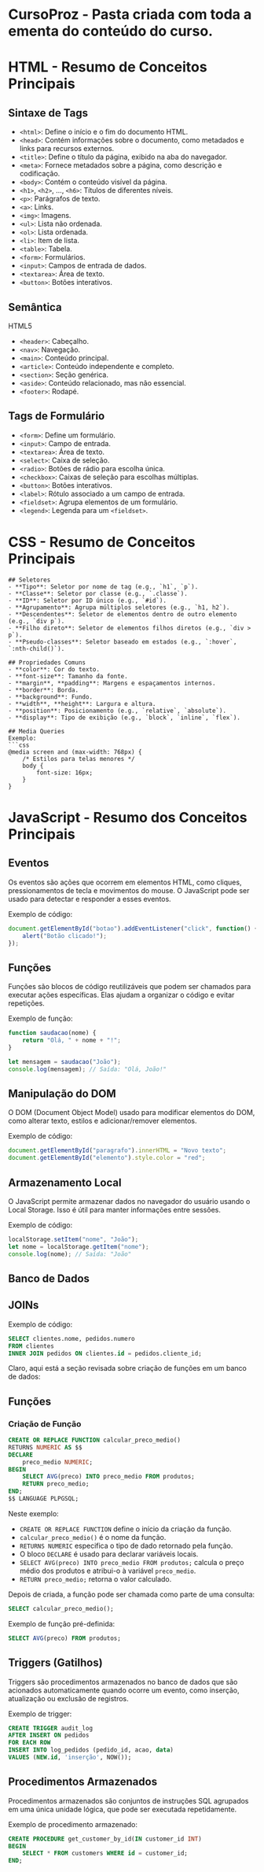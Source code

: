 # CursoProz - Pasta criada com toda a ementa do conteúdo do curso.


# HTML - Resumo de Conceitos Principais


## Sintaxe de Tags
- `<html>`: Define o início e o fim do documento HTML.
- `<head>`: Contém informações sobre o documento, como metadados e links para recursos externos.
- `<title>`: Define o título da página, exibido na aba do navegador.
- `<meta>`: Fornece metadados sobre a página, como descrição e codificação.
- `<body>`: Contém o conteúdo visível da página.
- `<h1>`, `<h2>`, ..., `<h6>`: Títulos de diferentes níveis.
- `<p>`: Parágrafos de texto.
- `<a>`: Links.
- `<img>`: Imagens.
- `<ul>`: Lista não ordenada.
- `<ol>`: Lista ordenada.
- `<li>`: Item de lista.
- `<table>`: Tabela.
- `<form>`: Formulários.
- `<input>`: Campos de entrada de dados.
- `<textarea>`: Área de texto.
- `<button>`: Botões interativos.

## Semântica
HTML5
- `<header>`: Cabeçalho.
- `<nav>`: Navegação.
- `<main>`: Conteúdo principal.
- `<article>`: Conteúdo independente e completo.
- `<section>`: Seção genérica.
- `<aside>`: Conteúdo relacionado, mas não essencial.
- `<footer>`: Rodapé.

## Tags de Formulário
- `<form>`: Define um formulário.
- `<input>`: Campo de entrada.
- `<textarea>`: Área de texto.
- `<select>`: Caixa de seleção.
- `<radio>`: Botões de rádio para escolha única.
- `<checkbox>`: Caixas de seleção para escolhas múltiplas.
- `<button>`: Botões interativos.
- `<label>`: Rótulo associado a um campo de entrada.
- `<fieldset>`: Agrupa elementos de um formulário.
- `<legend>`: Legenda para um `<fieldset>`.


# CSS - Resumo de Conceitos Principais
```
## Seletores
- **Tipo**: Seletor por nome de tag (e.g., `h1`, `p`).
- **Classe**: Seletor por classe (e.g., `.classe`).
- **ID**: Seletor por ID único (e.g., `#id`).
- **Agrupamento**: Agrupa múltiplos seletores (e.g., `h1, h2`).
- **Descendentes**: Seletor de elementos dentro de outro elemento (e.g., `div p`).
- **Filho direto**: Seletor de elementos filhos diretos (e.g., `div > p`).
- **Pseudo-classes**: Seletor baseado em estados (e.g., `:hover`, `:nth-child()`).

## Propriedades Comuns
- **color**: Cor do texto.
- **font-size**: Tamanho da fonte.
- **margin**, **padding**: Margens e espaçamentos internos.
- **border**: Borda.
- **background**: Fundo.
- **width**, **height**: Largura e altura.
- **position**: Posicionamento (e.g., `relative`, `absolute`).
- **display**: Tipo de exibição (e.g., `block`, `inline`, `flex`).

## Media Queries
Exemplo:
```css
@media screen and (max-width: 768px) {
    /* Estilos para telas menores */
    body {
        font-size: 16px;
    }
}
```

# JavaScript - Resumo dos Conceitos Principais

## Eventos
Os eventos são ações que ocorrem em elementos HTML, como cliques, pressionamentos de tecla e movimentos do mouse. O JavaScript pode ser usado para detectar e responder a esses eventos.

Exemplo de código:
```javascript
document.getElementById("botao").addEventListener("click", function() {
    alert("Botão clicado!");
});
```

## Funções
Funções são blocos de código reutilizáveis que podem ser chamados para executar ações específicas. Elas ajudam a organizar o código e evitar repetições.

Exemplo de função:
```javascript
function saudacao(nome) {
    return "Olá, " + nome + "!";
}

let mensagem = saudacao("João");
console.log(mensagem); // Saída: "Olá, João!"
```

## Manipulação do DOM
O DOM (Document Object Model) usado para modificar elementos do DOM, como alterar texto, estilos e adicionar/remover elementos.

Exemplo de código:
```javascript
document.getElementById("paragrafo").innerHTML = "Novo texto";
document.getElementById("elemento").style.color = "red";
```

## Armazenamento Local
O JavaScript permite armazenar dados no navegador do usuário usando o Local Storage. Isso é útil para manter informações entre sessões.

Exemplo de código:
```javascript
localStorage.setItem("nome", "João");
let nome = localStorage.getItem("nome");
console.log(nome); // Saída: "João"
```


## Banco de Dados

## JOINs


Exemplo de código:
```sql
SELECT clientes.nome, pedidos.numero
FROM clientes
INNER JOIN pedidos ON clientes.id = pedidos.cliente_id;
```

Claro, aqui está a seção revisada sobre criação de funções em um banco de dados:

## Funções


### Criação de Função

```sql
CREATE OR REPLACE FUNCTION calcular_preco_medio()
RETURNS NUMERIC AS $$
DECLARE
    preco_medio NUMERIC;
BEGIN
    SELECT AVG(preco) INTO preco_medio FROM produtos;
    RETURN preco_medio;
END;
$$ LANGUAGE PLPGSQL;
```

Neste exemplo:
- `CREATE OR REPLACE FUNCTION` define o início da criação da função.
- `calcular_preco_medio()` é o nome da função.
- `RETURNS NUMERIC` especifica o tipo de dado retornado pela função.
- O bloco `DECLARE` é usado para declarar variáveis locais.
- `SELECT AVG(preco) INTO preco_medio FROM produtos;` calcula o preço médio dos produtos e atribui-o à variável `preco_medio`.
- `RETURN preco_medio;` retorna o valor calculado.

Depois de criada, a função pode ser chamada como parte de uma consulta:

```sql
SELECT calcular_preco_medio();
```


Exemplo de função pré-definida:
```sql
SELECT AVG(preco) FROM produtos;
```

## Triggers (Gatilhos)
Triggers são procedimentos armazenados no banco de dados que são acionados automaticamente quando ocorre um evento, como inserção, atualização ou exclusão de registros.

Exemplo de trigger:
```sql
CREATE TRIGGER audit_log
AFTER INSERT ON pedidos
FOR EACH ROW
INSERT INTO log_pedidos (pedido_id, acao, data)
VALUES (NEW.id, 'inserção', NOW());
```

## Procedimentos Armazenados
Procedimentos armazenados são conjuntos de instruções SQL agrupados em uma única unidade lógica, que pode ser executada repetidamente.

Exemplo de procedimento armazenado:
```sql
CREATE PROCEDURE get_customer_by_id(IN customer_id INT)
BEGIN
    SELECT * FROM customers WHERE id = customer_id;
END;
```


